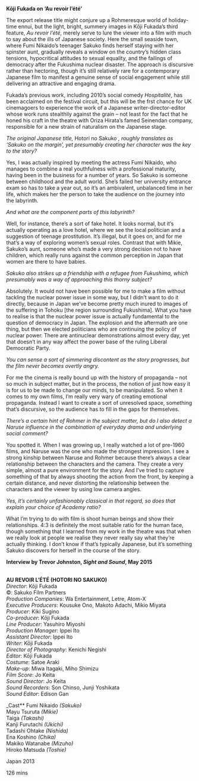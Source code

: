 
**Kōji Fukada on ‘Au revoir l’été’**

The export release title might conjure up a Rohmeresque world of holiday-time ennui, but the light, bright, summery images in Kōji Fukada’s third feature, _Au revoir l’été_, merely serve to lure the viewer into a film with much to say about the ills of Japanese society. Here the small seaside town, where Fumi Nikaido’s teenager Sakuko finds herself staying with her spinster aunt, gradually reveals a window on the country’s hidden class tensions, hypocritical attitudes to sexual equality, and the failings of democracy after the Fukushima nuclear disaster. The approach is discursive rather than hectoring, though it’s still relatively rare for a contemporary Japanese film to manifest a genuine sense of social engagement while still delivering an attractive and engaging drama.

Fukada’s previous work, including 2010’s social comedy _Hospitalité_, has been acclaimed on the festival circuit, but this will be the frst chance for UK cinemagoers to experience the work of a Japanese writer-director-editor whose work runs stealthily against the grain – not least for the fact that he honed his craft in the theatre with Oriza Hirata’s famed Seinendan company, responsible for a new strain of naturalism on the Japanese stage.

_The original Japanese title,_ Hotori no Sakuko _, roughly translates as ‘Sakuko on the margin’, yet presumably creating her character was the key to the story?_

Yes, I was actually inspired by meeting the actress Fumi Nikaido, who manages to combine a real youthfulness with a professional maturity, having been in the business for a number of years. So Sakuko is someone between childhood and the adult world. She’s failed her university entrance exam so has to take a year out, so it’s an ambivalent, unbalanced time in her life, which makes her the person to take the audience on the journey into the labyrinth.

_And what are the component parts of this labyrinth?_

Well, for instance, there’s a sort of fake hotel. It looks normal, but it’s actually operating as a love hotel, where we see the local politician and a suggestion of teenage prostitution. It’s illegal, but it goes on, and for me that’s a way of exploring women’s sexual roles. Contrast that with Mikie, Sakuko’s aunt, someone who’s made a very strong decision not to have children, which really runs against the common perception in Japan that women are there to have babies.

_Sakuko also strikes up a friendship with a refugee from Fukushima, which presumably was a way of approaching this thorny subject?_

Absolutely. It would not have been possible for me to make a film without tackling the nuclear power issue in some way, but I didn’t want to do it directly, because in Japan we’ve become pretty much inured to images of the suffering in Tohoku [the region surrounding Fukushima]. What you have to realise is that the nuclear power issue is actually fundamental to the question of democracy in Japan. The explosion and the aftermath are one thing, but then we elected politicians who are continuing the policy of nuclear power. There are antinuclear demonstrations almost every day, yet that doesn’t in any way affect the power base of the ruling Liberal Democratic Party.

_You can sense a sort of simmering discontent as the story progresses, but the film never becomes overtly angry._

For me the cinema is really bound up with the history of propaganda – not so much in subject matter, but in the process, the notion of just how easy it is for us to be made to change our minds, to be manipulated. So when it comes to my own films, I’m really very wary of creating emotional propaganda. Instead I want to create a sort of unresolved space, something that’s discursive, so the audience has to fill in the gaps for themselves.

_There’s a certain hint of Rohmer in the subject matter, but do I also detect a Naruse influence in the combination of everyday drama and underlying social comment?_

You spotted it. When I was growing up, I really watched a lot of pre-1960 films, and Naruse was the one who made the strongest impression. I see a strong kinship between Naruse and Rohmer because there’s always a clear relationship between the characters and the camera. They create a very simple, almost a pure environment for the story. And I’ve tried to capture something of that by always shooting the action from the front, by keeping a certain distance, and never distorting the relationship between the characters and the viewer by using low camera angles.

_Yes, it’s certainly unfashionably classical in that regard, so does that explain your choice of Academy ratio?_

What I’m trying to do with film is shoot human beings and show their relationships. 4:3 is definitely the most suitable ratio for the human face, though something that I learned from my work in the theatre was that when we really look at people we realise they never really say what they’re actually thinking. I don’t know if that’s typically Japanese, but it’s something Sakuko discovers for herself in the course of the story.

**Interview by Trevor Johnston, _Sight and Sound_, May 2015**
<br><br>

**AU REVOIR L’ÉTÉ (HOTORI NO SAKUKO)**  
_Director_: Kōji Fukada  
©: Sakuko Film Partners  
_Production Companies_:  Wa Entertainment, Letre, Atom-X  
_Executive Producers_: Kousuke Ono,  Makoto Adachi, Mikio Miyata  
_Producer_: Kiki Sugino  
_Co-producer_: Kōji Fukada  
_Line Producer_: Yasuhiro Miyoshi  
_Production Manager_: Ippei Ito  
_Assistant Director_: Ippei Ito  
_Writer_: Kōji Fukada  
_Director of Photography_: Kenichi Negishi  
_Editor_: Kōji Fukada  
_Costume_: Satoe Araki  
_Make-up_: Miwa Itagaki, Miho Shimizu  
_Film Score_: Jo Keita  
_Sound Director_: Jo Keita  
_Sound Recorders_: Son Chinso, Junji Yoshikata  
_Sound Editor_: Edison Gan

_Cast**
Fumi Nikaido _(Sakuko)_  
Mayu Tsuruta _(Mikie)_  
Taiga _(Takashi)_  
Kanji Furutachi _(Ukichi)_  
Tadashi Ohtake _(Nishida)_  
Ena Koshino _(Chika)_  
Makiko Watanabe _(Mizuho)_  
Hiroko Matsuda _(Toshie)_

Japan 2013

126 mins
<!--stackedit_data:
eyJoaXN0b3J5IjpbMTQ4ODExMTY2MF19
-->
